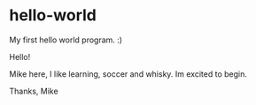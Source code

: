 # hello-world
My first hello world program. :)

Hello!

Mike here, I like learning, soccer and whisky. 
Im excited to begin.

Thanks,
Mike
